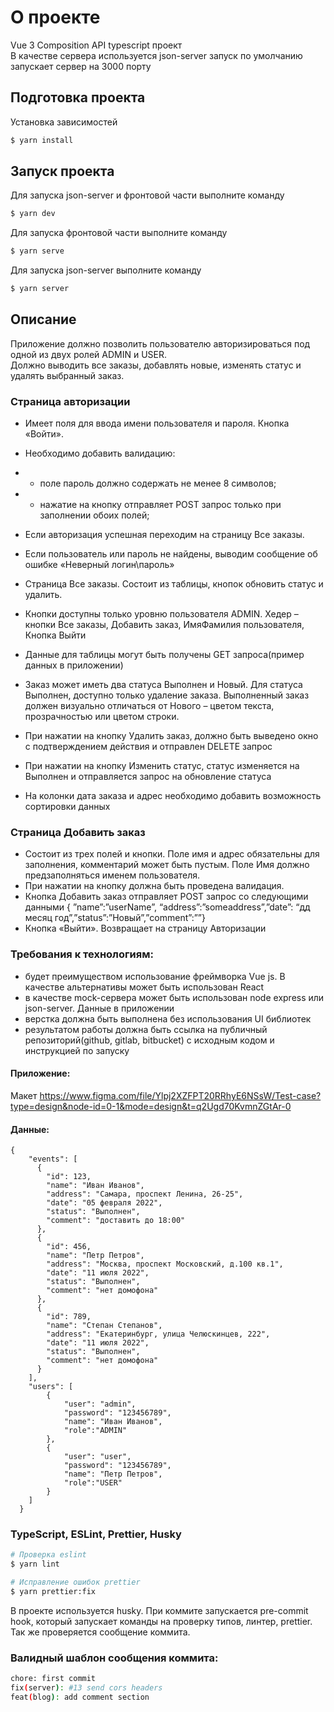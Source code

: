 # О проекте

Vue 3 Composition API typescript проект  
В качестве сервера используется json-server запуск по умолчанию запускает сервер на 3000 порту

## Подготовка проекта

Установка зависимостей

```bash
$ yarn install
```

## Запуск проекта

Для запуска json-server и фронтовой части выполните команду

```bash
$ yarn dev
```

Для запуска фронтовой части выполните команду

```bash
$ yarn serve
```

Для запуска json-server выполните команду

```bash
$ yarn server
```

## Описание
Приложение должно позволить пользователю авторизироваться под одной из двух ролей ADMIN и USER. <br/> Должно выводить все заказы, добавлять новые, изменять статус и удалять выбранный заказ.
### Страница авторизации
- Имеет поля для ввода имени пользователя и пароля. Кнопка «Войти».
- Необходимо добавить валидацию:
- - поле пароль должно содержать не менее 8 символов;
- - нажатие на кнопку отправляет POST запрос только при заполнении обоих полей;
- Если авторизация успешная переходим на страницу Все заказы.
- Если пользователь или пароль не найдены, выводим сообщение об ошибке «Неверный логин\пароль»


- Страница Все заказы. Состоит из таблицы, кнопок обновить статус и удалить.
- Кнопки доступны только уровню пользователя ADMIN. Хедер – кнопки Все заказы, Добавить заказ, ИмяФамилия пользователя, Кнопка Выйти
- Данные для таблицы могут быть получены GET запроса(пример данных в приложении)
- Заказ может иметь два статуса Выполнен и Новый. Для статуса Выполнен, доступно только удаление заказа. Выполненный заказ должен визуально отличаться от Нового – цветом текста, прозрачностью или цветом строки.
- При нажатии на кнопку Удалить заказ, должно быть выведено окно с подтверждением действия и отправлен DELETE запрос
- При нажатии на кнопку Изменить статус, статус изменяется на Выполнен и отправляется запрос на обновление статуса
- На колонки дата заказа и адрес необходимо добавить возможность сортировки данных

### Страница Добавить заказ
- Состоит из трех полей и кнопки. Поле имя и адрес обязательны для заполнения, комментарий может быть пустым. Поле Имя должно предзаполняться именем пользователя.
- При нажатии на кнопку должна быть проведена валидация.
- Кнопка Добавить заказ отправляет POST запрос со следующими данными { ”name”:”userName”, “address”:”someaddress”,”date”: “дд месяц год”,”status”:”Новый”,”comment”:””}
- Кнопка «Выйти». Возвращает на страницу Авторизации

### Требования к технологиям:
- будет преимуществом использование фреймворка Vue js. В качестве альтернативы может быть использован React
- в качестве mock-сервера может быть использован node express или json-server. Данные в приложении
- верстка должна быть выполнена без использования UI библиотек
- результатом работы должна быть ссылка на публичный репозиторий(github, gitlab, bitbucket) с исходным кодом и инструкцией по запуску

#### Приложение:
Макет https://www.figma.com/file/Ylpj2XZFPT20RRhyE6NSsW/Test-case?type=design&node-id=0-1&mode=design&t=q2Ugd70KvmnZGtAr-0
#### Данные:
```
{
    "events": [
      {
        "id": 123,
        "name": "Иван Иванов",
        "address": "Самара, проспект Ленина, 26-25",
        "date": "05 февраля 2022",
        "status": "Выполнен",
        "comment": "доставить до 18:00"
      },
      {
        "id": 456,
        "name": "Петр Петров",
        "address": "Москва, проспект Московский, д.100 кв.1",
        "date": "11 июля 2022",
        "status": "Выполнен",
        "comment": "нет домофона"
      },
      {
        "id": 789,
        "name": "Степан Степанов",
        "address": "Екатеринбург, улица Челюскинцев, 222",
        "date": "11 июля 2022",
        "status": "Выполнен",
        "comment": "нет домофона"
      }
    ],
    "users": [
        {
            "user": "admin",
            "password": "123456789",
            "name": "Иван Иванов",
            "role":"ADMIN"
        },
        {
            "user": "user",
            "password": "123456789",
            "name": "Петр Петров",
            "role":"USER"
        }
    ]
  }
```

### TypeScript, ESLint, Prettier, Husky

```bash
# Проверка eslint
$ yarn lint

# Исправление ошибок prettier
$ yarn prettier:fix

```

В проекте используется husky. При коммите запускается pre-commit hook, который запускает команды на проверку типов,
линтер, prettier.
Так же проверяется сообщение коммита.

### Валидный шаблон сообщения коммита:

```bash
chore: first commit
fix(server): #13 send cors headers
feat(blog): add comment section
```